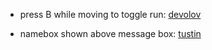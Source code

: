 
- press B while moving to toggle run: [devolov](https://github.com/pret/pokeemerald/wiki/Push-B-to-Toggle-Running-Shoes)

- namebox shown above message box: [tustin](https://github.com/tustin2121/pokeemerald/tree/feature/namebox)